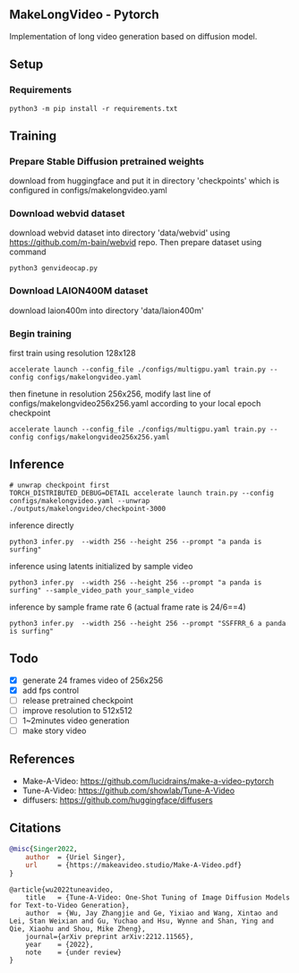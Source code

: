 ## MakeLongVideo - Pytorch
Implementation of long video generation based on diffusion model.

## Setup
### Requirements

```shell
python3 -m pip install -r requirements.txt
```

## Training
### Prepare Stable Diffusion pretrained weights
download from huggingface and put it in directory 'checkpoints' which is configured in configs/makelongvideo.yaml 

### Download webvid dataset
download webvid dataset into directory 'data/webvid' using https://github.com/m-bain/webvid repo. Then prepare dataset using command
```shell
python3 genvideocap.py
```

### Download LAION400M dataset
download laion400m into directory 'data/laion400m'

### Begin training
first train using resolution 128x128
```shell
accelerate launch --config_file ./configs/multigpu.yaml train.py --config configs/makelongvideo.yaml
```

then finetune in resolution 256x256, modify last line of configs/makelongvideo256x256.yaml according to your local epoch checkpoint
```shell
accelerate launch --config_file ./configs/multigpu.yaml train.py --config configs/makelongvideo256x256.yaml
```

## Inference
```shell
# unwrap checkpoint first
TORCH_DISTRIBUTED_DEBUG=DETAIL accelerate launch train.py --config configs/makelongvideo.yaml --unwrap ./outputs/makelongvideo/checkpoint-3000
```

inference directly
```shell
python3 infer.py  --width 256 --height 256 --prompt "a panda is surfing"
```

inference using latents initialized by sample video
```shell
python3 infer.py  --width 256 --height 256 --prompt "a panda is surfing" --sample_video_path your_sample_video
```

inference by sample frame rate 6 (actual frame rate is 24/6==4)
```shell
python3 infer.py  --width 256 --height 256 --prompt "SSFFRR_6 a panda is surfing"
```

## Todo
- [x] generate 24 frames video of 256x256
- [x] add fps control
- [ ] release pretrained checkpoint
- [ ] improve resolution to 512x512
- [ ] 1~2minutes video generation
- [ ] make story video

## References
* Make-A-Video: https://github.com/lucidrains/make-a-video-pytorch
* Tune-A-Video: https://github.com/showlab/Tune-A-Video
* diffusers: https://github.com/huggingface/diffusers

## Citations

```bibtex
@misc{Singer2022,
    author  = {Uriel Singer},
    url     = {https://makeavideo.studio/Make-A-Video.pdf}
}
```

```
@article{wu2022tuneavideo,
    title   = {Tune-A-Video: One-Shot Tuning of Image Diffusion Models for Text-to-Video Generation},
    author  = {Wu, Jay Zhangjie and Ge, Yixiao and Wang, Xintao and Lei, Stan Weixian and Gu, Yuchao and Hsu, Wynne and Shan, Ying and Qie, Xiaohu and Shou, Mike Zheng},
    journal={arXiv preprint arXiv:2212.11565},
    year    = {2022},
    note    = {under review}
}
```
